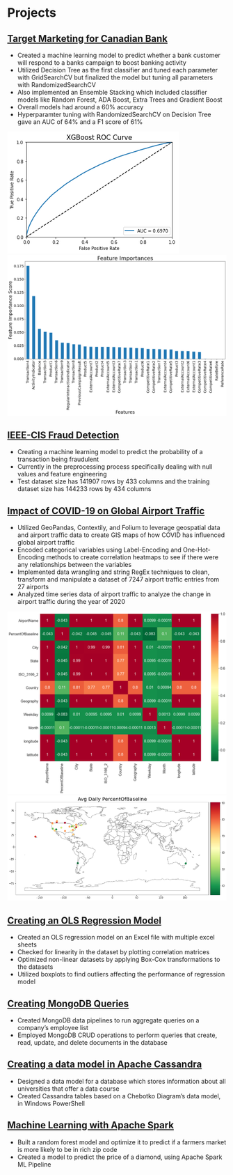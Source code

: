 # Projects

## [Target Marketing for Canadian Bank](https://github.com/matt-kwok/Bank_Target_Marketing)
* Created a machine learning model to predict whether a bank customer will respond to a banks campaign to boost banking activity
* Utilized Decision Tree as the first classifier and tuned each parameter with GridSearchCV but finalized the model but tuning all parameters with RandomizedSearchCV
* Also implemented an Ensemble Stacking which included classifier models like Random Forest, ADA Boost, Extra Trees and Gradient Boost
* Overall models had around a 60% accuracy 
* Hyperparamter tuning with RandomizedSearchCV on Decision Tree gave an AUC of 64% and a F1 score of 61%

![](images/XGBoost_ROC_Curve.png)
![](images/Feature_Importance.png)

## [IEEE-CIS Fraud Detection](https://github.com/matt-kwok/IEEE_Fraud_Detection_Project)
* Creating a machine learning model to predict the probability of a transaction being fraudulent
* Currently in the preprocessing process specifically dealing with null values and feature engineering 
* Test dataset size has 141907 rows by 433 columns and the training dataset size has 144233 rows by 434 columns

## [Impact of COVID-19 on Global Airport Traffic](https://github.com/matt-kwok/covid_airport_impact_proj)
* Utilized GeoPandas, Contextily, and Folium to leverage geospatial data and airport traffic data to create GIS maps of how COVID has influenced global airport traffic 
* Encoded categorical variables using Label-Encoding and One-Hot-Encoding methods to create correlation heatmaps to see if there were any relationships between the variables
* Implemented data wrangling and string RegEx techniques to clean, transform and manipulate a dataset of 7247 airport traffic entries from 27 airports 
* Analyzed time series data of airport traffic to analyze the change in airport traffic during the year of 2020

![](images/corr_matr.png)
![](images/Chloro_map.png)

## [Creating an OLS Regression Model](https://github.com/matt-kwok/OLS_Regression_proj/blob/main/OLS_Regression_Modelling_Project.ipynb)
* Created an OLS regression model on an Excel file with multiple excel sheets
* Checked for linearity in the dataset by plotting correlation matrices 
* Optimized non-linear datasets by applying Box-Cox transformations to the datasets
* Utilized boxplots to find outliers affecting the performance of regression model

## [Creating MongoDB Queries](https://github.com/matt-kwok/MongoDB-Project)
* Created MongoDB data pipelines to run aggregate queries on a company’s employee list
* Employed MongoDB CRUD operations to perform queries that create, read, update, and delete documents in the database

## [Creating a data model in Apache Cassandra](https://github.com/matt-kwok/Apache_Cassandra_Project)
* Designed a data model for a database which stores information about all universities that offer a data course
* Created Cassandra tables based on a Chebotko Diagram’s data model, in Windows PowerShell

## [Machine Learning with Apache Spark](https://github.com/matt-kwok/ApacheSpark-Project)
* Built a random forest model and optimize it to predict if a farmers market is more likely to be in rich zip code 
* Created a model to predict the price of a diamond, using Apache Spark ML Pipeline
